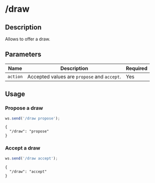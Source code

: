 # /draw

## Description

Allows to offer a draw.

## Parameters

| Name | Description | Required |
| ---- | ----------- | -------- |
| `action` | Accepted values are `propose` and `accept`. | Yes |

## Usage

### Propose a draw

```js
ws.send('/draw propose');
```

```text
{
  "/draw": "propose"
}
```

### Accept a draw

```js
ws.send('/draw accept');
```

```text
{
  "/draw": "accept"
}
```
